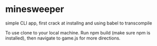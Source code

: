 # minesweeper
simple CLI app, first crack at installng and using babel to transcompile

To use clone to your local machine. Run npm build (make sure npm is installed), then navigate to game.js for more directions.
